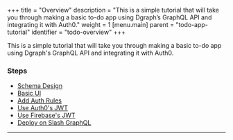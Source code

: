 +++
title = "Overview"
description = "This is a simple tutorial that will take you through making a basic to-do app using Dgraph’s GraphQL API and integrating it with Auth0."
weight = 1
[menu.main]
    parent = "todo-app-tutorial"
    identifier = "todo-overview"
+++

This is a simple tutorial that will take you through making a basic to-do app using Dgraph's GraphQL API and integrating it with Auth0.

### Steps

- [Schema Design](/graphql/todo-app-tutorial/todo-schema-design)
- [Basic UI](/graphql/todo-app-tutorial/todo-ui)
- [Add Auth Rules](/graphql/todo-app-tutorial/todo-auth-rules)
- [Use Auth0's JWT](/graphql/todo-app-tutorial/todo-auth0-jwt)
- [Use Firebase's JWT](/graphql/todo-app-tutorial/todo-firebase-jwt)
- [Deploy on Slash GraphQL](/graphql/todo-app-tutorial/deploy)

---
